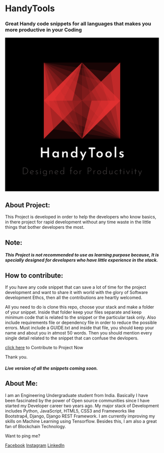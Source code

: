 # **HandyTools**
### Great Handy code snippets for all languages that makes you more productive in your Coding

![alt text](assets/logo.png)


## About Project:
This Project is developed in order to help the developers who know basics, in there project for rapid development without any time waste in the little things that bother developers the most.

## Note: 
##### This Project is not recommended to use as learning purpose because, It is specially designed for developers who have little experience in the stack.

## How to contribute:
If you have any code snippet that can save a lot of time for the project development and want to share it with world with the glory of Software development Ethcs, then all the contributions are heartly welcomed.

All you need to do is clone this repo, choose your stack and make a folder of your snippet. Inside that folder keep your files separate and keep minimum code that is related to the snippet or the particular task only. Also include requirements file or dependency file in order to reduce the possible errors. Must include a GUIDE.txt and inside that file, you should keep your name and about you in atmost 50 words. Then you should mention every single detail related to the snippet that can confuse the devlopers.

[click here](https://github.com/neo-0224/HandyTools/) to Contribute to Project Now

Thank you.

##### Live version of all the snippets coming soon.


## About Me:

I am an Engineering Undergraduate student from India. Basically I have been fascinated by the power of Open source communities since I have started my Developer career two years ago. My major stack of Development includes Python, JavaScript, HTML5, CSS3 and Frameworks like Bootstrap4, Django, Django REST Framework. I am currently improving my skills on Machine Learning using Tensorflow. Besides this, I am also a great fan of Blockchain Technology. 

Want to ping me?

[Facebook](https://www.facebook.com/profile.php?id=100009926198901)
[Instagram](https://www.instagram.com/m0nuu.tyagi_g)
[LinkedIn](https://www.linkedin.com/in/iammanojtyagi/)
